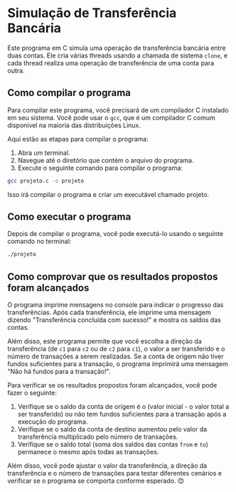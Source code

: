 # Simulação de Transferência Bancária

Este programa em C simula uma operação de transferência bancária entre duas contas. Ele cria várias threads usando a chamada de sistema `clone`, e cada thread realiza uma operação de transferência de uma conta para outra.

## Como compilar o programa

Para compilar este programa, você precisará de um compilador C instalado em seu sistema. Você pode usar o `gcc`, que é um compilador C comum disponível na maioria das distribuições Linux.

Aqui estão as etapas para compilar o programa:

1. Abra um terminal.
2. Navegue até o diretório que contém o arquivo do programa.
3. Execute o seguinte comando para compilar o programa:

```bash
gcc projeto.c -o projeto
````

Isso irá compilar o programa e criar um executável chamado projeto.

## Como executar o programa
Depois de compilar o programa, você pode executá-lo usando o seguinte comando no terminal:
```bash
./projeto
````

## Como comprovar que os resultados propostos foram alcançados

O programa imprime mensagens no console para indicar o progresso das transferências. Após cada transferência, ele imprime uma mensagem dizendo "Transferência concluída com sucesso!" e mostra os saldos das contas.

Além disso, este programa permite que você escolha a direção da transferência (de `c1` para `c2` ou de `c2` para `c1`), o valor a ser transferido e o número de transações a serem realizadas. Se a conta de origem não tiver fundos suficientes para a transação, o programa imprimirá uma mensagem "Não há fundos para a transação!".

Para verificar se os resultados propostos foram alcançados, você pode fazer o seguinte:

1. Verifique se o saldo da conta de origem é o (valor inicial - o valor total a ser transferido) ou não tem fundos suficientes para a transação após a execução do programa.
2. Verifique se o saldo da conta de destino aumentou pelo valor da transferência multiplicado pelo número de transações.
3. Verifique se o saldo total (soma dos saldos das contas `from` e `to`) permanece o mesmo após todas as transações.

Além disso, você pode ajustar o valor da transferência, a direção da transferência e o número de transações para testar diferentes cenários e verificar se o programa se comporta conforme esperado. 😊
